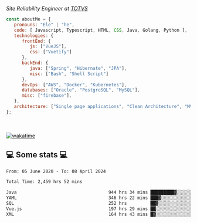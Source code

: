<p><em>Site Reliability Engineer at <a href="https://www.totvs.com/">TOTVS</a></br>
</em></p>


```javascript
const aboutMe = {
   pronouns: "Ele" | "he",
   code: [ Javascript, Typescript, HTML, CSS, Java, Golang, Python ],
   technologies: {
      frontEnd: {
         js: ["VueJS"],
         css: ["Vuetify"]
      },
      backEnd: {
         java: ["Spring", "Hibernate", "JPA"],
         misc: ["Bash", "Shell Script"]
      },
      devOps: ["AWS", "Docker", "Kubernetes"],
      databases: ["Oracle", "PostgreSQL", "MySQL"],
      misc: ["firebase"],
   },
   architecture: ["Single page applications", "Clean Architecture", "MVC", "Microservices"],
};
```
</br></br>
[![wakatime](https://wakatime.com/badge/user/a3a8ed06-d304-4d6b-bc86-4adc418cdea7.svg)](https://wakatime.com/@a3a8ed06-d304-4d6b-bc86-4adc418cdea7)
<h2>💻 Some stats 💻</h2>

<!--START_SECTION:waka-->

```txt
From: 05 June 2020 - To: 08 April 2024

Total Time: 2,459 hrs 52 mins

Java                                   944 hrs 34 mins █████████▓░░░░░░░░░░░░░░░   38.40 %
YAML                                   346 hrs 22 mins ███▓░░░░░░░░░░░░░░░░░░░░░   14.08 %
SQL                                    252 hrs         ██▓░░░░░░░░░░░░░░░░░░░░░░   10.24 %
Vue.js                                 197 hrs 29 mins ██░░░░░░░░░░░░░░░░░░░░░░░   08.03 %
XML                                    164 hrs 43 mins █▓░░░░░░░░░░░░░░░░░░░░░░░   06.70 %
```

<!--END_SECTION:waka-->
